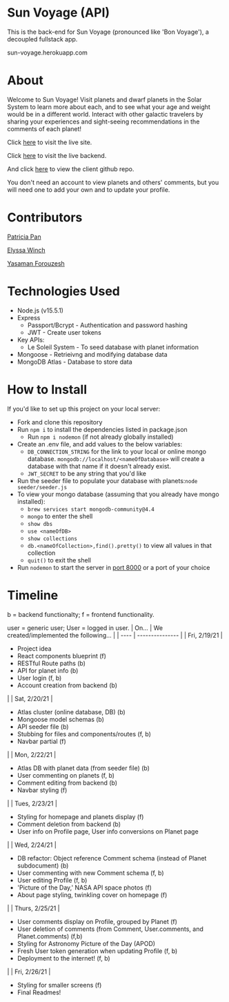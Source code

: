 # Sun Voyage (API)
This is the back-end for Sun Voyage (pronounced like 'Bon Voyage'), a decoupled fullstack app.

sun-voyage.herokuapp.com


# About
Welcome to Sun Voyage! Visit planets and dwarf planets in the Solar System to learn more about each, and to see what your age and weight would be in a different world. Interact with other galactic travelers by sharing your experiences and sight-seeing recommendations in the comments of each planet!

Click [here](http://sunvoyage.herokuapp.com) to visit the live site. 

Click [here](http://sun-voyage.herokuapp.com) to visit the live backend.

And click [here](https://github.com/trisha/sun-voyage-client) to view the client github repo.

You don't need an account to view planets and others' comments, but you will need one to add your own and to update your profile.

# Contributors
[Patricia Pan](https://github.com/patricia-pan)

[Elyssa Winch](https://github.com/ElyssaW)

[Yasaman Forouzesh](https://github.com/YasamanForouzesh)

# Technologies Used
- Node.js (v15.5.1)
- Express
    - Passport/Bcrypt - Authentication and password hashing
    - JWT - Create user tokens
- Key APIs:
    - Le Soleil System - To seed database with planet information
- Mongoose - Retrieivng and modifying database data
- MongoDB Atlas - Database to store data

# How to Install
If you'd like to set up this project on your local server:
- Fork and clone this repository
- Run `npm i` to install the dependencies listed in package.json
    - Run `npm i nodemon` (if not already globally installed)
- Create an .env file, and add values to the below variables:
    - `DB_CONNECTION_STRING` for the link to your local or online mongo database. `mongodb://localhost/<nameOfDatabase>` will create a database with that name if it doesn't already exist.
    - `JWT_SECRET` to be any string that you'd like
- Run the seeder file to populate your database with planets:`node seeder/seeder.js`
- To view your mongo database (assuming that you already have mongo installed):
    - `brew services start mongodb-community@4.4`
    - `mongo` to enter the shell
    - `show dbs`
    - `use <nameOfDB>`
    - `show collections`
    - `db.<nameOfCollection>,find().pretty()` to view all values in that collection
    - `quit()` to exit the shell
- Run `nodemon` to start the server in [port 8000](http://localhost:8000/) or a port of your choice


# Timeline
<!-- How to add lists w/i a markdown table: https://stackoverflow.com/questions/19950648/how-to-write-lists-inside-a-markdown-table -->
b = backend functionalty; f = frontend functionality.

user = generic user; User = logged in user. 
| On... | We created/implemented the following... |
| ---- | --------------- |
| Fri, 2/19/21 | <ul> <li>Project idea</li> <li> React components blueprint (f)</li> <li> RESTful Route paths (b)</li> <li>API for planet info (b)</li> <li>User login  (f, b)</li> <li>Account creation from backend (b)</li> </ul> |
| Sat, 2/20/21 | <ul> <li>Atlas cluster (online database, DB) (b)</li> <li>Mongoose model schemas (b)</li> <li>API seeder file (b)</li> <li>Stubbing for files and components/routes (f, b)</li> <li>Navbar partial (f)</li> </ul>|
| Mon, 2/22/21 | <ul> <li>Atlas DB with planet data (from seeder file) (b)</li> <li>User commenting on planets (f, b)</li> <li>Comment editing from backend (b)</li> <li>Navbar styling (f)</li> </ul> |
| Tues, 2/23/21 | <ul> <li>Styling for homepage and planets display (f)</li> <li>Comment deletion from backend (b)</li> <li>User info on Profile page, User info conversions on Planet page</li> </ul> | 
| Wed, 2/24/21 | <ul> <li>DB refactor: Object reference Comment schema (instead of Planet subdocument) (b)</li> <li>User commenting with new Comment schema (f, b)</li> <li>User editing Profile (f, b)</li> <li>'Picture of the Day,' NASA API space photos (f)</li> <li>About page styling, twinkling cover on homepage (f)</li> </ul> |
| Thurs, 2/25/21 | <ul> <li>User comments display on Profile, grouped by Planet (f)</li> <li>User deletion of comments (from Comment, User.comments, and Planet.comments) (f,b)</li> <li>Styling for Astronomy Picture of the Day (APOD)</li> <li>Fresh User token generation when updating Profile (f, b)</li> <li>Deployment to the internet! (f, b) </li></ul> |
| Fri, 2/26/21 | <ul> <li>Styling for smaller screens (f)</li> <li>Final Readmes!</li> </ul>


<!-- How to deploy to Heroku:
(Server) https://gawdiseattle.gitbook.io/wdi/00-config-deployment/deploy-node-mongo
(Client) https://gawdiseattle.gitbook.io/wdi/00-config-deployment/deploy-node-mongo

Sample APIs and Clients to clone and fork for deployment practice: 
API: https://github.com/TaylorDarneille/MERN-Auth-API/blob/main/package.json
Client: https://github.com/WDI-SEA/MERN-auth-client-1214

We deploy both the client AND the server repos. 

The server URL is sun-voyage.herokuapp.com
The client URL is sunvoyage.herokuapp.com

We can set up our environment/config variables either via terminal commands, or in the Heroku Dashboard: Project > Settings > Show Config Vars (and copy over your environment variables except for Port, since Heroku uses its own)
-->
